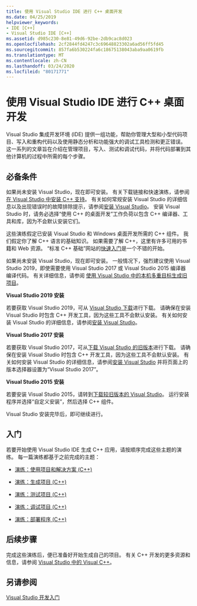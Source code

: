 ```yaml
---
title: 使用 Visual Studio IDE 进行 C++ 桌面开发
ms.date: 04/25/2019
helpviewer_keywords:
- IDE [C++]
- Visual Studio IDE [C++]
ms.assetid: d985c230-8e81-49d6-92be-2db9cac8d023
ms.openlocfilehash: 2cf2844fd4247c3c69648823302a6ad56ff5fd45
ms.sourcegitcommit: 857fa6b530224fa6c18675138043aba9aa0619fb
ms.translationtype: MT
ms.contentlocale: zh-CN
ms.lasthandoff: 03/24/2020
ms.locfileid: "80171771"
---
```

# <a name="using-the-visual-studio-ide-for-c-desktop-development"></a>使用 Visual Studio IDE 进行 C++ 桌面开发

Visual Studio 集成开发环境 (IDE) 提供一组功能，帮助你管理大型和小型代码项目、写入和重构代码以及使用静态分析和功能强大的调试工具检测和更正错误。 这一系列的文章旨在介绍在管理项目，写入、测试和调试代码，并将代码部署到其他计算机的过程中所需的每个步骤。

## <a name="prerequisites"></a>必备条件

如果尚未安装 Visual Studio，现在即可安装。 有关下载链接和快速演练，请参阅[在 Visual Studio 中安装 C++ 支持](../build/vscpp-step-0-installation.md)。 有关如何常规安装 Visual Studio 的详细信息以及出现错误时的故障排除提示，请参阅[安装 Visual Studio](/visualstudio/install/install-visual-studio)。 安装 Visual Studio 时，请务必选择“使用 C++ 的桌面开发”工作负荷以包含 C++ 编译器、工具和库，因为不会默认安装它们。

这些演练假定已安装 Visual Studio 和 Windows 桌面开发所需的 C++ 组件。 我们假定你了解 C++ 语言的基础知识。 如果需要了解 C++，这里有许多可用的书籍和 Web 资源。 “标准 C++ 基础”网站的[快速入门](https://isocpp.org/get-started)是一个不错的开始。

如果尚未安装 Visual Studio，现在即可安装。 一般情况下，强烈建议使用 Visual Studio 2019，即使需要使用 Visual Studio 2017 或 Visual Studio 2015 编译器编译代码。 有关详细信息，请参阅 [使用 Visual Studio 中的本机多重目标生成旧项目](../porting/use-native-multi-targeting.md)。

**Visual Studio 2019 安装**

若要获取 Visual Studio 2019，可从 [Visual Studio 下载](https://www.visualstudio.com/downloads/)进行下载。 请确保在安装 Visual Studio 时包含 C++ 开发工具，因为这些工具不会默认安装。 有关如何安装 Visual Studio 的详细信息，请参阅[安装 Visual Studio](/visualstudio/install/install-visual-studio)。

**Visual Studio 2017 安装**

若要获取 Visual Studio 2017，可从[下载 Visual Studio 的旧版本](https://www.visualstudio.com/vs/older-downloads/)进行下载。 请确保在安装 Visual Studio 时包含 C++ 开发工具，因为这些工具不会默认安装。 有关如何安装 Visual Studio 的详细信息，请参阅[安装 Visual Studio](/visualstudio/install/install-visual-studio) 并将页面上的版本选择器设置为“Visual Studio 2017”。

**Visual Studio 2015 安装**

若要安装 Visual Studio 2015，请转到[下载较旧版本的 Visual Studio](https://www.visualstudio.com/vs/older-downloads/)。 运行安装程序并选择“自定义安装”，然后选择 C++ 组件。

Visual Studio 安装完毕后，即可继续进行。

## <a name="get-started"></a>入门

若要开始使用 Visual Studio IDE 生成 C++ 应用，请按顺序完成这些主题的演练。 每一篇演练都基于之前完成的主题：

- [演练：使用项目和解决方案 (C++)](walkthrough-working-with-projects-and-solutions-cpp.md)

- [演练：生成项目 (C++)](walkthrough-building-a-project-cpp.md)

- [演练：测试项目 (C++)](walkthrough-testing-a-project-cpp.md)

- [演练：调试项目 (C++)](walkthrough-debugging-a-project-cpp.md)

- [演练：部署程序 (C++)](walkthrough-deploying-your-program-cpp.md)

## <a name="next-steps"></a>后续步骤

完成这些演练后，便已准备好开始生成自己的项目。 有关 C++ 开发的更多资源和信息，请参阅 [Visual Studio 中的 Visual C++](../overview/visual-cpp-in-visual-studio.md)。

## <a name="see-also"></a>另请参阅

[Visual Studio 开发入门](/visualstudio/ide/get-started-developing-with-visual-studio)
